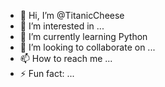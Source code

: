 - 👋 Hi, I’m @TitanicCheese
- 👀 I’m interested in ...
- 🌱 I’m currently learning Python
- 💞️ I’m looking to collaborate on ...
- 📫 How to reach me ...
- ⚡ Fun fact: ...

<!---
TitanicCheese/TitanicCheese is a ✨ special ✨ repository because its `README.md` (this file) appears on your GitHub profile.
You can click the Preview link to take a look at your changes.
--->

